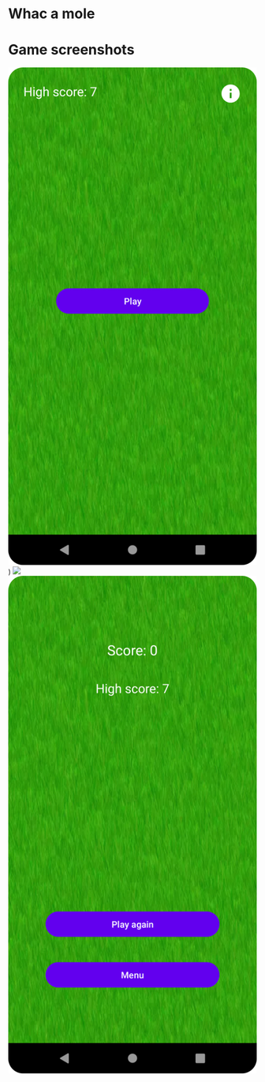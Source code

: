 # Whac a mole

# Game screenshots
![](screenshots/Screenshot_20220824_173307.png))
![](screenshots/Screenshot_20220824_173250.png)
![](screenshots/Screenshot_20220824_173303.png)